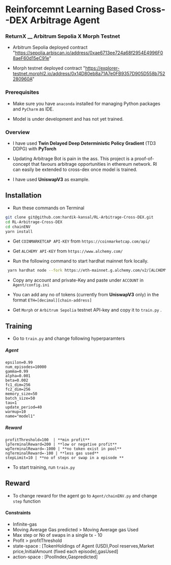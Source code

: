 
# Reinforcemnt Learning Based Cross--DEX Arbitrage Agent



### ReturnX __ Arbitrum Sepolia X Morph Testnet

- Arbitrum Sepolia deployed contract "https://sepolia.arbiscan.io/address/0xae6713ee724a68f2954E4996F08aeF60d15eC91e"
  
- Morph testnet deployed contract "https://explorer-testnet.morphl2.io/address/0x14D80eb8a71A7e0FB9357D905D558b752280960A"



### Prerequisites

- Make sure you have `anaconda` installed for managing Python packages and `PyCharm` as IDE.
 
- Model is under development and has not yet trained.

 
### Overview  


- I have used **Twin Delayed Deep Deterministic Policy Gradient** (TD3 DDPG) with **PyTorch**
  
- Updating Arbitrage Bot is pain in the ass. This project is a proof-of-concept that favours arbitrage opportunities in ethereum network. Rl can easily be extended to cross-dex once model is trained.
- I have used **UniswapV3** as example.
 



## Installation

- Run these commands on Terminal

```bash
git clone git@github.com:hardik-kansal/RL-Arbitrage-Cross-DEX.git
cd RL-Arbitrage-Cross-DEX
cd chainENV 
yarn install
```

- Get `COINMARKETCAP API-KEY` from `https://coinmarketcap.com/api/`  
  
- Get `ALCHEMY API-KEY` from `https://www.alchemy.com/`


- Run the following command to start hardhat mainnet fork locally.
  
```bash
 yarn hardhat node --fork https://eth-mainnet.g.alchemy.com/v2/[ALCHEMY API-KEY]
```



- Copy any account and private-Key and paste under `ACCOUNT` in `Agent/config.ini`

- You can add any no of tokens (currently from **UniswapV3** only) in the format `ETH=[decimal][chain-address]`

- Get `Morph` or `Arbitrum Sepolia` testnet API-key and copy it to `train.py` .





## Training

- Go to `train.py` and change following hyperparamters

##### Agent

```
epsilon=0.99  
num_episodes=10000
gamma=0.99
alpha=0.001
beta=0.002
fc1_dim=256
fc2_dim=256
memory_size=50
batch_size=50
tau=1
update_period=40
warmup=10
name="model1"
```



##### Reward

```
profitThreshold=100  | **min profit**
lpTerminalReward=200 | **low or negative profit**
wpTerminalReward=-1000 | **no token exist in pool**
ngTerminalReward=-100 | **less gas used**
stepLimit=10 | **no of steps or swap in a episode **
```

- To start training, run `train.py`




## Reward 

- To change reward for the agent go to `Agent/chainENV.py` and change `step` function

  
#### Constraints
- Infinite-gas
- Moving Average Gas predicted > Moving Average gas Used
- Max step or No of swaps in a single tx - 10
- Profit > profitThreshold
- state-space :  [TokenHoldings of Agent (USD),Pool reserves,Market price,InitialAmount (fixed each episode),gasUsed]
- action-space : [PoolIndex,Gaspredicted]
